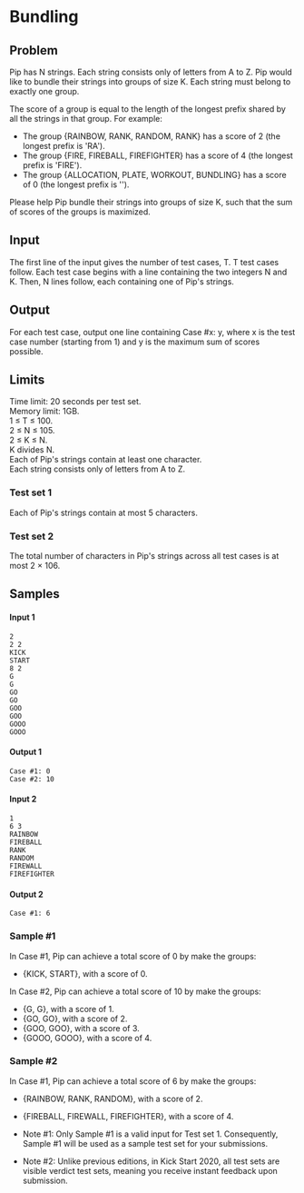 # Bundling

## Problem
Pip has N strings. Each string consists only of letters from A to Z. Pip would like to bundle their strings into groups of size K. Each string must belong to exactly one group.

The score of a group is equal to the length of the longest prefix shared by all the strings in that group. For example:

* The group {RAINBOW, RANK, RANDOM, RANK} has a score of 2 (the longest prefix is 'RA').
* The group {FIRE, FIREBALL, FIREFIGHTER} has a score of 4 (the longest prefix is 'FIRE').
* The group {ALLOCATION, PLATE, WORKOUT, BUNDLING} has a score of 0 (the longest prefix is '').

Please help Pip bundle their strings into groups of size K, such that the sum of scores of the groups is maximized.

## Input
The first line of the input gives the number of test cases, T. T test cases follow. Each test case begins with a line containing the two integers N and K. Then, N lines follow, each containing one of Pip's strings.

## Output
For each test case, output one line containing Case #x: y, where x is the test case number (starting from 1) and y is the maximum sum of scores possible.

## Limits
Time limit: 20 seconds per test set.  
Memory limit: 1GB.  
1 ≤ T ≤ 100.  
2 ≤ N ≤ 105.  
2 ≤ K ≤ N.  
K divides N.  
Each of Pip's strings contain at least one character.  
Each string consists only of letters from A to Z.  

### Test set 1
Each of Pip's strings contain at most 5 characters.

### Test set 2
The total number of characters in Pip's strings across all test cases is at most 2 × 106.

## Samples

#### Input 1
```
2
2 2
KICK
START
8 2
G
G
GO
GO
GOO
GOO
GOOO
GOOO
```
#### Output 1
```
Case #1: 0
Case #2: 10
```
#### Input 2
```
1
6 3
RAINBOW
FIREBALL
RANK
RANDOM
FIREWALL
FIREFIGHTER
```
#### Output 2
```
Case #1: 6
```
### Sample #1
In Case #1, Pip can achieve a total score of 0 by make the groups:

* {KICK, START}, with a score of 0.

In Case #2, Pip can achieve a total score of 10 by make the groups:

* {G, G}, with a score of 1.
* {GO, GO}, with a score of 2.
* {GOO, GOO}, with a score of 3.
* {GOOO, GOOO}, with a score of 4.

### Sample #2
In Case #1, Pip can achieve a total score of 6 by make the groups:

* {RAINBOW, RANK, RANDOM}, with a score of 2.
* {FIREBALL, FIREWALL, FIREFIGHTER}, with a score of 4. 
 

* Note #1: Only Sample #1 is a valid input for Test set 1. Consequently, Sample #1 will be used as a sample test set for your submissions. 
* Note #2: Unlike previous editions, in Kick Start 2020, all test sets are visible verdict test sets, meaning you receive instant feedback upon submission.
